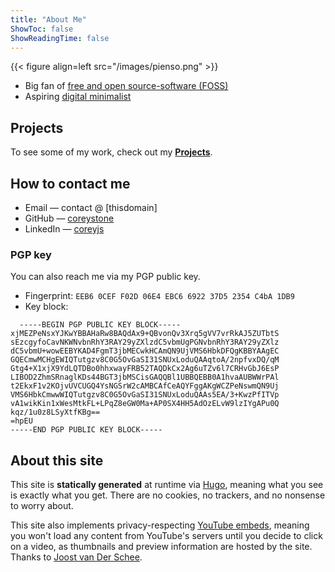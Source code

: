 ```yaml
---
title: "About Me"
ShowToc: false
ShowReadingTime: false
---
```


{{< figure align=left src="/images/pienso.png" >}}

* Big fan of [free and open source-software (FOSS)](https://itsfoss.com/what-is-foss/)
* Aspiring [digital minimalist](https://www.minimalismmadesimple.com/home/7-days-to-digital-minimalism-guide/) 


## Projects
To see some of my work, check out my [**Projects**](https://coreyst.one/projects).


## How to contact me
* Email — contact @ [thisdomain]
* GitHub — [coreystone](https://github.com/coreystone)
* LinkedIn — [coreyjs](https://linkedin.com/in/coreyjs)


### PGP key
You can also reach me via my PGP public key.

* Fingerprint: `EEB6 0CEF F02D 06E4 EBC6 6922 37D5 2354 C4bA 1DB9`
* Key block:
```
  -----BEGIN PGP PUBLIC KEY BLOCK-----
xjMEZPeNsxYJKwYBBAHaRw8BAQdAx9+QBvonQv3Xrq5gVV7vrRkAJ5ZUTbtS
sEzcgyfoCavNKWNvbnRhY3RAY29yZXlzdC5vbmUgPGNvbnRhY3RAY29yZXlz
dC5vbmU+wowEEBYKAD4FgmT3jbMECwkHCAmQN9UjVMS6HbkDFQgKBBYAAgEC
GQECmwMCHgEWIQTutgzv8C0G5OvGaSI31SNUxLoduQAAqtoA/2npfvxDQ/qM
Gtg4+X1xjX9YdLQTDBo0hhxwayFRB52TAQDkCx2Ag6uTZv6l7CRHvGbJ6EsP
LIBOD2ZhmSRnaglKDs44BGT3jbMSCisGAQQBl1UBBQEBB0A1hvaAUBWWrPAl
t2EkxF1v2KOjvUVCUGQ4YsNGSrW2cAMBCAfCeAQYFggAKgWCZPeNswmQN9Uj
VMS6HbkCmwwWIQTutgzv8C0G5OvGaSI31SNUxLoduQAAs5EA/3+KwzPfITVp
vA1wikKin1xWesMtkFL+LPqZ8eGW0Ma+AP0SX4HH5AdOzELvW9lzIYgAPu0Q
kqz/1u0z8LSyXtfKBg==
=hpEU
-----END PGP PUBLIC KEY BLOCK-----
```



## About this site
This site is **statically generated** at runtime via [Hugo](https://gohugo.io/), meaning what you see is exactly what you get. 
There are no cookies, no trackers, and no nonsense to worry about.

This site also implements privacy-respecting [YouTube embeds](https://discourse.gohugo.io/t/embedding-youtube-in-a-privacy-friendly-way/35784/5), meaning you won't load any content
from YouTube's servers until you decide to click on a video, as thumbnails and preview information are hosted by the site. Thanks to [Joost van Der Schee](https://discourse.gohugo.io/u/jhvanderschee/summary).